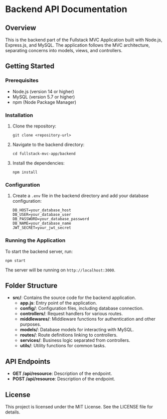 # Backend API Documentation

## Overview
This is the backend part of the Fullstack MVC Application built with Node.js, Express.js, and MySQL. The application follows the MVC architecture, separating concerns into models, views, and controllers.

## Getting Started

### Prerequisites
- Node.js (version 14 or higher)
- MySQL (version 5.7 or higher)
- npm (Node Package Manager)

### Installation
1. Clone the repository:
   ```
   git clone <repository-url>
   ```
2. Navigate to the backend directory:
   ```
   cd fullstack-mvc-app/backend
   ```
3. Install the dependencies:
   ```
   npm install
   ```

### Configuration
1. Create a `.env` file in the backend directory and add your database configuration:
   ```
   DB_HOST=your_database_host
   DB_USER=your_database_user
   DB_PASSWORD=your_database_password
   DB_NAME=your_database_name
   JWT_SECRET=your_jwt_secret
   ```

### Running the Application
To start the backend server, run:
```
npm start
```
The server will be running on `http://localhost:3000`.

## Folder Structure
- **src/**: Contains the source code for the backend application.
  - **app.js**: Entry point of the application.
  - **config/**: Configuration files, including database connection.
  - **controllers/**: Request handlers for various routes.
  - **middlewares/**: Middleware functions for authentication and other purposes.
  - **models/**: Database models for interacting with MySQL.
  - **routes/**: Route definitions linking to controllers.
  - **services/**: Business logic separated from controllers.
  - **utils/**: Utility functions for common tasks.

## API Endpoints
- **GET /api/resource**: Description of the endpoint.
- **POST /api/resource**: Description of the endpoint.

## License
This project is licensed under the MIT License. See the LICENSE file for details.